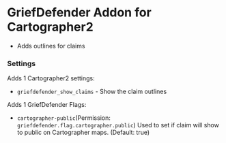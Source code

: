 # GriefDefender Addon for Cartographer2
- Adds outlines for claims

### Settings
Adds 1 Cartographer2 settings:
- `griefdefender_show_claims` - Show the claim outlines

Adds 1 GriefDefender Flags:
- `cartographer-public`(Permission: `griefdefender.flag.cartographer.public`)
Used to set if claim will show to public on Cartographer maps. (Default: true)